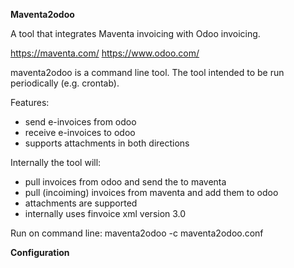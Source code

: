 **Maventa2odoo**

A tool that integrates Maventa invoicing with Odoo invoicing.

https://maventa.com/
https://www.odoo.com/

maventa2odoo is a command line tool. 
The tool intended to be run periodically (e.g. crontab).

Features: 
- send e-invoices from odoo
- receive e-invoices to odoo
- supports attachments in both directions

Internally the tool will:
- pull invoices from odoo and send the to maventa
- pull (incoiming) invoices from maventa and add them to odoo
- attachments are supported
- internally uses finvoice xml version 3.0

Run on command line:
maventa2odoo -c maventa2odoo.conf

**Configuration**
